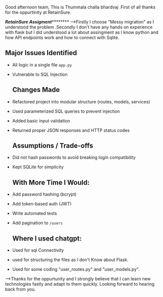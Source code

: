 Good afternoon team,
This is Thummala challa bhardvaj .First of all thanks for the oppurtinity at RetainSure.

*********RetainSure Assigment*****************
-->Firstly I choose "Messy migration" as I understood the problem .Secondly I don't have any hands on experience with flask but I did understood a lot about assingment as I know python and how API endpoints work and how to connect with Sqlite.


## Major Issues Identified
- All logic in a single file `app.py`
- Vulnerable to SQL Injection

  ## Changes Made
- Refactored project into modular structure (routes, models, services)
- Used parameterized SQL queries to prevent injection
- Added basic input validation
- Returned proper JSON responses and HTTP status codes

  ## Assumptions / Trade-offs
- Did not hash passwords to avoid breaking login compatibility
- Kept SQLite for simplicity

  ## With More Time I Would:
- Add password hashing (bcrypt)
- Add token-based auth (JWT)
- Write automated tests
- Add pagination to `/users`


  ## Where I used chatgpt:
- Used for sql Connectivity
- used for structuring the files as I don't Know about Flask.
- Used for some coding "user_routes.py" and "user_models.py".

-->Thanks for the oppurtunity and I strongly believe that I can learn new technologies fastly and adapt to them quickly. Looking forward to hearing back from you.
